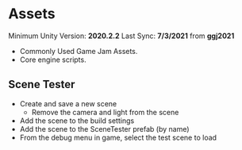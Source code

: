 # Assets

Minimum Unity Version: **2020.2.2**
Last Sync: **7/3/2021** from **ggj2021**

* Commonly Used Game Jam Assets.
* Core engine scripts.

## Scene Tester

* Create and save a new scene
  * Remove the camera and light from the scene
* Add the scene to the build settings
* Add the scene to the SceneTester prefab (by name)
* From the debug menu in game, select the test scene to load
